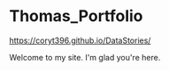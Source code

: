 # Thomas_Portfolio

https://coryt396.github.io/DataStories/

Welcome to my site. I'm glad you're here. 
